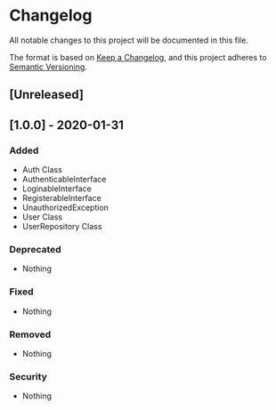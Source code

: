 # Changelog
All notable changes to this project will be documented in this file.

The format is based on [Keep a Changelog](https://keepachangelog.com/en/1.0.0/),
and this project adheres to [Semantic Versioning](https://semver.org/spec/v2.0.0.html).

## [Unreleased]

## [1.0.0] - 2020-01-31

### Added
- Auth Class
- AuthenticableInterface
- LoginableInterface
- RegisterableInterface
- UnauthorizedException
- User Class
- UserRepository Class

### Deprecated
- Nothing

### Fixed
- Nothing

### Removed
- Nothing

### Security
- Nothing
